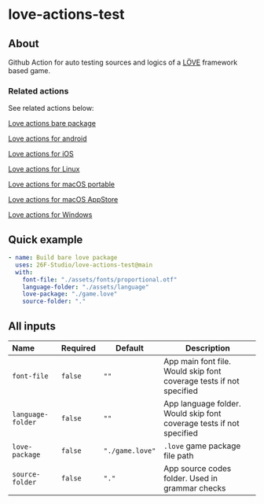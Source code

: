 # love-actions-test

## About

Github Action for auto testing sources and logics of a [LÖVE](https://love2d.org/) framework based game.

### Related actions

See related actions below:

[Love actions bare package](https://github.com/marketplace/actions/love-actions-bare-package)

[Love actions for android](https://github.com/marketplace/actions/love-actions-for-android)

[Love actions for iOS](https://github.com/marketplace/actions/love-actions-for-ios)

[Love actions for Linux](https://github.com/marketplace/actions/love-actions-for-linux)

[Love actions for macOS portable](https://github.com/marketplace/actions/love-actions-for-macos-portable)

[Love actions for macOS AppStore](https://github.com/marketplace/actions/love-actions-for-macos-appstore)

[Love actions for Windows](https://github.com/marketplace/actions/love-actions-for-windows)

## Quick example

```yaml
- name: Build bare love package
  uses: 26F-Studio/love-actions-test@main
  with:
    font-file: "./assets/fonts/proportional.otf"
    language-folder: "./assets/language"
    love-package: "./game.love"
    source-folder: "."
```

## All inputs

| Name              | Required | Default         | Description                                                  |
| :---------------- | -------- | --------------- | ------------------------------------------------------------ |
| `font-file`       | `false`  | `""`            | App main font file. Would skip font coverage tests if not specified |
| `language-folder` | `false`  | `""`            | App language folder. Would skip font coverage tests if not specified |
| `love-package`    | `false`  | `"./game.love"` | `.love` game package file path                               |
| `source-folder`   | `false`  | `"."`           | App source codes folder. Used in grammar checks              |
